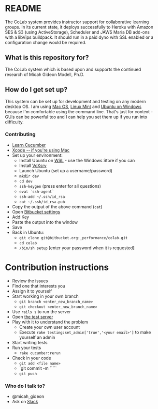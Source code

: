 # README #

The CoLab system provides instructor support for collaborative learning
groups. In its current state, it deploys successfully to Heroku with
Amazon SES & S3 (using ActiveStorage), Scheduler and JAWS Maria DB add-ons with a libVips
buildpack. It should run in a paid dyno with SSL enabled or a configuration
change would be required.

## What is this repository for? ##

The CoLab system which is based upon and supports the continued
research of Micah Gideon Modell, Ph.D.

## How do I get set up? ##

This system can be set up for development and testing on any modern
desktop OS. I am using [Mac OS](http://www.Apple.com), [Linux
Mint](https://www.linuxmint.com/download.php) and [Ubuntu on
Windows](https://wiki.ubuntu.com/WSL) because I'm comfortable using the
command line. That's just for context - GUIs can be powerful too and I
can help you set them up if you run into difficulty.


### Contributing ###

* [Learn Cucumber](https://cucumber.io/docs)
* [Xcode -- if you're using Mac](https://developer.apple.com/xcode/)
* Set up your environment:
    * Install Ubuntu on [WSL](https://wiki.ubuntu.com/WSL) - use the Windows Store if you can
    * Install [VcXsrv](https://sourceforge.net/projects/vcxsrv)
    * Launch Ubuntu (set up a username/password)
    * `mkdir dev`
    * `cd dev`
    * `ssh-keygen` (press enter for all questions)
    * ``eval `ssh-agent` ``
    * `ssh-add ~/.ssh/id_rsa`
    * `cat ~/.ssh/id_rsa.pub`
* Copy the output of the above command (`cat`)
* Open [Bitbucket settings](https://bitbucket.org/account/settings/ssh-keys/)
* Add Key
* Paste the output into the window
* Save
* Back in Ubuntu:
    * `git clone git@bitbucket.org:_performance/colab.git`
    * `cd colab`
    * `/bin/sh setup` [enter your password when it is requested]



# Contribution instructions #
* Review the issues
* Find one that interests you
* Assign it to yourself
* Start working in your own branch
    * `git branch <enter_new_branch_name>`
    * `git checkout <enter_new_branch_name>`
* Use `rails s` to run the server
* Open [the test server](http://localhost:3000)
* Play with it to understand the problem
    * Create your own user account
    * Execute `rake testing:set_admin['true','<your email>']` to make yourself an admin
* Start writing tests
* Run your tests
    * `rake cucumber:rerun`
* Check in your code
    * `git add <file name>`
    * `git commit -m ``<meaningful message>```
    * `git push`

### Who do I talk to? ###

* @micah_gideon
* Ask on [Slack](https://suny-k.slack.com/messages/G4DNHKPMM)
